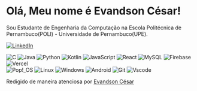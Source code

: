 # Olá, Meu nome é Evandson César!
   Sou Estudante de Engenharia da Computação na Escola Politécnica de Pernambuco(POLI) - Universidade de Pernambuco(UPE).

   [![LinkedIn](https://img.shields.io/badge/LinkedIn-0077B5?style=for-the-badge&logo=linkedin&logoColor=white)](https://www.linkedin.com/in/evandsoncesar/)

   ![C](https://img.shields.io/badge/C-00599C?style=for-the-badge&logo=c&logoColor=white) ![Java](https://img.shields.io/badge/java-%23ED8B00.svg?style=for-the-badge&logo=openjdk&logoColor=white) ![Python](https://img.shields.io/badge/python-3670A0?style=for-the-badge&logo=python&logoColor=ffdd54)	![Kotlin](https://img.shields.io/badge/Kotlin-0095D5?&style=for-the-badge&logo=kotlin&logoColor=white) ![JavaScript](https://img.shields.io/badge/JavaScript-F7DF1E?style=for-the-badge&logo=javascript&logoColor=black) 
   ![React](https://img.shields.io/badge/React-20232A?style=for-the-badge&logo=react&logoColor=61DAFB) 	![MySQL](https://img.shields.io/badge/MySQL-00000F?style=for-the-badge&logo=mysql&logoColor=white) ![Firebase](https://img.shields.io/badge/Firebase-000?style=for-the-badge&logo=firebase&logoColor=ffca28) ![Vercel](https://img.shields.io/badge/vercel-%23000000.svg?style=for-the-badge&logo=vercel&logoColor=white)  
   ![Pop!_OS](https://img.shields.io/badge/Pop!_OS-brightgreen?style=for-the-badge&logo=popos&logoColor=blue&color=black)   ![Linux](https://img.shields.io/badge/Linux-000?style=for-the-badge&logo=linux&logoColor=FCC624) ![Windows](https://img.shields.io/badge/Windows-000?style=for-the-badge&logo=windows&logoColor=2CA5E0) ![Android](https://img.shields.io/badge/Android-3DDC84?style=for-the-badge&logo=android&logoColor=white)
   ![Git](https://img.shields.io/badge/GIT-E44C30?style=for-the-badge&logo=git&logoColor=white) ![Vscode](https://img.shields.io/badge/Vscode-007ACC?style=for-the-badge&logo=visual-studio-code&logoColor=white)






   Redigido de maneira atenciosa por [Evandson César](https://github.com/evandsoncesar)